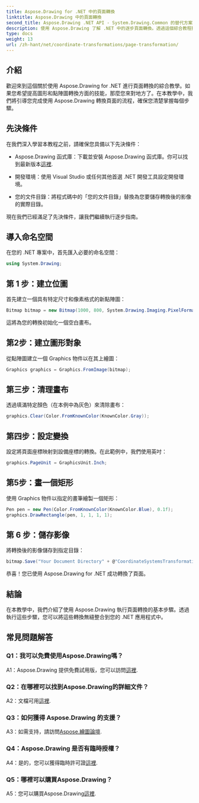 ```yaml
---
title: Aspose.Drawing for .NET 中的頁面轉換
linktitle: Aspose.Drawing 中的頁面轉換
second_title: Aspose.Drawing .NET API - System.Drawing.Common 的替代方案
description: 使用 Aspose.Drawing 了解 .NET 中的逐步頁面轉換。透過這個綜合教程提升您的圖形技能。
type: docs
weight: 13
url: /zh-hant/net/coordinate-transformations/page-transformation/
---
```

## 介紹

歡迎來到這個關於使用 Aspose.Drawing for .NET 進行頁面轉換的綜合教學。如果您希望提高圖形和點陣圖轉換方面的技能，那麼您來對地方了。在本教學中，我們將引導您完成使用 Aspose.Drawing 轉換頁面的流程，確保您清楚掌握每個步驟。

## 先決條件

在我們深入學習本教程之前，請確保您具備以下先決條件：

-  Aspose.Drawing 函式庫：下載並安裝 Aspose.Drawing 函式庫。你可以找到最新版本[這裡](https://releases.aspose.com/drawing/net/).

- 開發環境：使用 Visual Studio 或任何其他首選 .NET 開發工具設定開發環境。

- 您的文件目錄：將程式碼中的「您的文件目錄」替換為您要儲存轉換後的影像的實際目錄。

現在我們已經滿足了先決條件，讓我們繼續執行逐步指南。

## 導入命名空間

在您的 .NET 專案中，首先匯入必要的命名空間：

```csharp
using System.Drawing;
```

## 第 1 步：建立位圖

首先建立一個具有特定尺寸和像素格式的新點陣圖：

```csharp
Bitmap bitmap = new Bitmap(1000, 800, System.Drawing.Imaging.PixelFormat.Format32bppPArgb);
```

這將為您的轉換初始化一個空白畫布。

## 第2步：建立圖形對象

從點陣圖建立一個 Graphics 物件以在其上繪圖：

```csharp
Graphics graphics = Graphics.FromImage(bitmap);
```

## 第三步：清理畫布

透過填滿特定顏色（在本例中為灰色）來清除畫布：

```csharp
graphics.Clear(Color.FromKnownColor(KnownColor.Gray));
```

## 第四步：設定變換

設定將頁面座標映射到設備座標的轉換。在此範例中，我們使用英吋：

```csharp
graphics.PageUnit = GraphicsUnit.Inch;
```

## 第5步：畫一個矩形

使用 Graphics 物件以指定的畫筆繪製一個矩形：

```csharp
Pen pen = new Pen(Color.FromKnownColor(KnownColor.Blue), 0.1f);
graphics.DrawRectangle(pen, 1, 1, 1, 1);
```

## 第 6 步：儲存影像

將轉換後的影像儲存到指定目錄：

```csharp
bitmap.Save("Your Document Directory" + @"CoordinateSystemsTransformations\PageTransformation_out.png");
```

恭喜！您已使用 Aspose.Drawing for .NET 成功轉換了頁面。

## 結論

在本教學中，我們介紹了使用 Aspose.Drawing 執行頁面轉換的基本步驟。透過執行這些步驟，您可以將這些轉換無縫整合到您的 .NET 應用程式中。

## 常見問題解答

### Q1：我可以免費使用Aspose.Drawing嗎？

 A1：Aspose.Drawing 提供免費試用版，您可以訪問[這裡](https://releases.aspose.com/).

### Q2：在哪裡可以找到Aspose.Drawing的詳細文件？

 A2：文檔可用[這裡](https://reference.aspose.com/drawing/net/).

### Q3：如何獲得 Aspose.Drawing 的支援？

 A3：如需支持，請訪問[Aspose.繪圖論壇](https://forum.aspose.com/c/diagram/17).

### Q4：Aspose.Drawing 是否有臨時授權？

 A4：是的，您可以獲得臨時許可證[這裡](https://purchase.aspose.com/temporary-license/).

### Q5：哪裡可以購買Aspose.Drawing？

 A5：您可以購買Aspose.Drawing[這裡](https://purchase.aspose.com/buy).